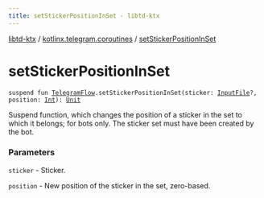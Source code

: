 ```yaml
---
title: setStickerPositionInSet - libtd-ktx
---
```


[libtd-ktx](../index.html) / [kotlinx.telegram.coroutines](index.html) / [setStickerPositionInSet](./set-sticker-position-in-set.html)

# setStickerPositionInSet

`suspend fun `[`TelegramFlow`](../kotlinx.telegram.core/-telegram-flow/index.html)`.setStickerPositionInSet(sticker: `[`InputFile`](https://tdlibx.github.io/td/docs/org/drinkless/td/libcore/telegram/TdApi.InputFile.html)`?, position: `[`Int`](https://kotlinlang.org/api/latest/jvm/stdlib/kotlin/-int/index.html)`): `[`Unit`](https://kotlinlang.org/api/latest/jvm/stdlib/kotlin/-unit/index.html)

Suspend function, which changes the position of a sticker in the set to which it belongs; for
bots only. The sticker set must have been created by the bot.

### Parameters

`sticker` - Sticker.

`position` - New position of the sticker in the set, zero-based.